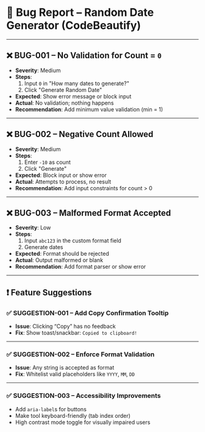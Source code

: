 # 🐞 Bug Report – Random Date Generator (CodeBeautify)

---

## ❌ BUG-001 – No Validation for Count = `0`

- **Severity**: Medium
- **Steps**:
  1. Input `0` in "How many dates to generate?"
  2. Click "Generate Random Date"
- **Expected**: Show error message or block input
- **Actual**: No validation; nothing happens
- **Recommendation**: Add minimum value validation (min = 1)

---

## ❌ BUG-002 – Negative Count Allowed

- **Severity**: Medium
- **Steps**:
  1. Enter `-10` as count
  2. Click "Generate"
- **Expected**: Block input or show error
- **Actual**: Attempts to process, no result
- **Recommendation**: Add input constraints for count > 0

---

## ❌ BUG-003 – Malformed Format Accepted

- **Severity**: Low
- **Steps**:
  1. Input `abc123` in the custom format field
  2. Generate dates
- **Expected**: Format should be rejected
- **Actual**: Output malformed or blank
- **Recommendation**: Add format parser or show error

---

## ❗ Feature Suggestions

### ✅ SUGGESTION-001 – Add Copy Confirmation Tooltip

- **Issue**: Clicking “Copy” has no feedback
- **Fix**: Show toast/snackbar: `Copied to clipboard!`

---

### ✅ SUGGESTION-002 – Enforce Format Validation

- **Issue**: Any string is accepted as format
- **Fix**: Whitelist valid placeholders like `YYYY`, `MM`, `DD`

---

### ✅ SUGGESTION-003 – Accessibility Improvements

- Add `aria-label`s for buttons
- Make tool keyboard-friendly (tab index order)
- High contrast mode toggle for visually impaired users

